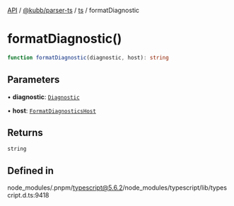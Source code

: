 [API](../../../../../packages.md) / [@kubb/parser-ts](../../../index.md) / [ts](../index.md) / formatDiagnostic

# formatDiagnostic()

```ts
function formatDiagnostic(diagnostic, host): string
```

## Parameters

• **diagnostic**: [`Diagnostic`](../interfaces/Diagnostic.md)

• **host**: [`FormatDiagnosticsHost`](../interfaces/FormatDiagnosticsHost.md)

## Returns

`string`

## Defined in

node\_modules/.pnpm/typescript@5.6.2/node\_modules/typescript/lib/typescript.d.ts:9418
